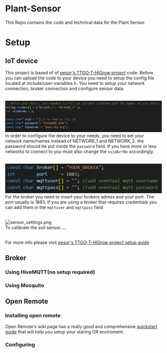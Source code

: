 # Plant-Sensor
This Repo contains the code and technical data for the Plant Sensor.

# Setup

## IoT device
This project is based of of [pesor's TTGO-T-HIGrow project](https://github.com/pesor/TTGO-T-HIGrow) code. 
Before you can upload the code to your device you need to setup the config file located at include/user-variables.h.
You need to setup your network connection, broker connection and configure sensor data.
<br/><br/>

![network_settings.png](media/network_settings.png)<br/>
In order to configure the device to your needs, you need to set your network name/names instead of NETWORK_1 and NETWORK_2. the password should be put inside the `password` field. If you have more or less networks to connect to you must also change the `ssidArrNo` accordingly.
<br/><br/>

![broker_settings.png](media/broker_settings.png)<br/>
For the broker you need to insert your brokers adress and your port. The port usually is 1883.
If you are using a broker that requires credentials you can add them in the `mqttuser` and `mqttpass` field
<br/><br/>

![sensor_settings.png](media/sensor_settings.png)<br/>
To calibrate the soil sensor.....
<br/><br/>

For more info please visit [pesor's TTGO-T-HIGrow project setup guide](https://github.com/pesor/TTGO-T-HIGrow/wiki/05.-user-variables.h)

## Broker
### Using HiveMQTT(no setup required)

### Using Mosquito

## Open Remote

### Installing open remote
Open Remote's wiki page has a really good and comprehensive [quickstart guide](https://github.com/openremote/openremote/blob/master/README.md) that will help you setup your staring OR enviroment.

### Configuring
